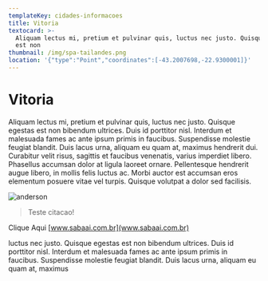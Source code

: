 ```yaml
---
templateKey: cidades-informacoes
title: Vitoria
textocard: >-
  Aliquam lectus mi, pretium et pulvinar quis, luctus nec justo. Quisque egestas
  est non
thumbnail: /img/spa-tailandes.png
location: '{"type":"Point","coordinates":[-43.2007698,-22.9300001]}'
---
```

#     Vitoria

Aliquam lectus mi, pretium et pulvinar quis, luctus nec justo. Quisque egestas est non bibendum ultrices. Duis id porttitor nisl. Interdum et malesuada fames ac ante ipsum primis in faucibus. Suspendisse molestie feugiat blandit. Duis lacus urna, aliquam eu quam at, maximus hendrerit dui. Curabitur velit risus, sagittis et faucibus venenatis, varius imperdiet libero. Phasellus accumsan dolor at ligula laoreet ornare. Pellentesque hendrerit augue libero, in mollis felis luctus ac. Morbi auctor est accumsan eros elementum posuere vitae vel turpis. Quisque volutpat a dolor sed facilisis.

![anderson](/img/marcicano.jpg "Anderson! ")

>  Teste citacao!

Clique Aqui [www.sabaai.com.br](www.sabaai.com.br)

luctus nec justo. Quisque egestas est non bibendum ultrices. Duis id porttitor nisl. Interdum et malesuada fames ac ante ipsum primis in faucibus. Suspendisse molestie feugiat blandit. Duis lacus urna, aliquam eu quam at, maximus
